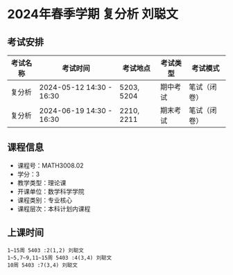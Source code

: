 # 2024年春季学期 复分析 刘聪文




## 考试安排

| 考试名称 | 考试时间 | 考试地点 | 考试类型 | 考试模式 |
| -------- | -------- | -------- | -------- | -------- |
| 复分析 | 2024-05-12 14:30 - 16:30 | 5203, 5204 | 期中考试 | 笔试（闭卷） |
| 复分析 | 2024-06-19 14:30 - 16:30 | 2210, 2211 | 期末考试 | 笔试（闭卷） |





## 课程信息

- 课程号：MATH3008.02
- 学分：3
- 教学类型：理论课
- 开课单位：数学科学学院
- 课程类别：专业核心
- 课程层次：本科计划内课程

## 上课时间

```
1~15周 5403 :2(1,2) 刘聪文
1~5,7~9,11~15周 5403 :4(3,4) 刘聪文
10周 5403 :7(3,4) 刘聪文
```

